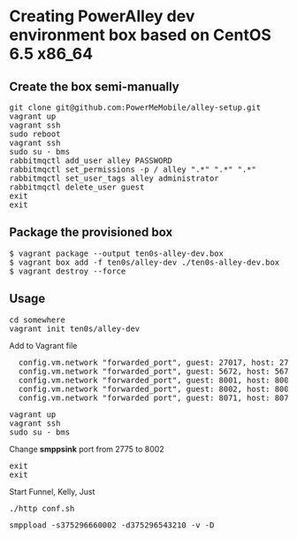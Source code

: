 # Creating PowerAlley dev environment box based on CentOS 6.5 x86_64

## Create the box semi-manually

<pre>
git clone git@github.com:PowerMeMobile/alley-setup.git
vagrant up
vagrant ssh
sudo reboot
vagrant ssh
sudo su - bms
rabbitmqctl add_user alley PASSWORD
rabbitmqctl set_permissions -p / alley ".*" ".*" ".*"
rabbitmqctl set_user_tags alley administrator
rabbitmqctl delete_user guest
exit
exit
</pre>

## Package the provisioned box

<pre>
$ vagrant package --output ten0s-alley-dev.box
$ vagrant box add -f ten0s/alley-dev ./ten0s-alley-dev.box
$ vagrant destroy --force
</pre>

## Usage

<pre>
cd somewhere
vagrant init ten0s/alley-dev
</pre>

Add to Vagrant file
<pre>
  config.vm.network "forwarded_port", guest: 27017, host: 27017
  config.vm.network "forwarded_port", guest: 5672, host: 5672
  config.vm.network "forwarded_port", guest: 8001, host: 8001
  config.vm.network "forwarded_port", guest: 8002, host: 8002
  config.vm.network "forwarded_port", guest: 8071, host: 8071
</pre>

<pre>
vagrant up
vagrant ssh
sudo su - bms
</pre>

Change **smppsink** port from 2775 to 8002

<pre>
exit
exit
</pre>

Start Funnel, Kelly, Just

<pre>
./http_conf.sh
</pre>

<pre>
smppload -s375296660002 -d375296543210 -v -D
</pre>

